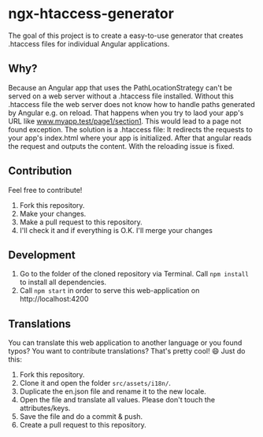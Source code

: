 # ngx-htaccess-generator

The goal of this project is to create a easy-to-use generator that creates .htaccess files for individual Angular applications.

## Why?

Because an Angular app that uses the PathLocationStrategy can't be served on a web server without a .htaccess file installed. Without this .htaccess file the web server does not know how to handle paths generated by Angular e.g. on reload. That happens when you try to laod your app's URL like www.myapp.test/page1/section1. This would lead to a page not found exception.
The solution is a .htaccess file: It redirects the requests to your app's index.html where your app is initialized. After that angular reads the request and outputs the content. With the reloading issue is fixed.

## Contribution
Feel free to contribute!

1. Fork this repository.
2. Make your changes.
3. Make a pull request to this repository.
4. I'll check it and if everything is O.K. I'll merge your changes

## Development

1. Go to the folder of the cloned repository via Terminal. Call `npm install` to install all dependencies.
2. Call `npm start` in order to serve this web-application on http://localhost:4200

## Translations
You can translate this web application to another language or you found typos? You want to contribute translations? That's pretty cool! :smile: Just do this:

1. Fork this repository.
2. Clone it and open the folder `src/assets/i18n/`.
3. Duplicate the en.json file and rename it to the new locale.
4. Open the file and translate all values. Please don't touch the attributes/keys.
5. Save the file and do a commit & push.
6. Create a pull request to this repository.
